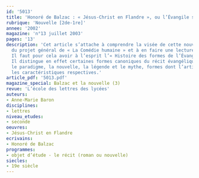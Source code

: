 ```yaml
---
id: '5013'
title: 'Honoré de Balzac : « Jésus-Christ en Flandre », ou l’Évangile selon Honoré'
rubrique: 'Nouvelle [2de-1re]'
annee: '2002'
magazine: 'n°13 juillet 2003'
pages: '13'
description: 'Cet article s’attache à comprendre la visée de cette nouvelle à l’intérieur
  du projet général de « La Comédie humaine » et à en faire une lecture symbolique.
  Il faut pour cela avoir à l’esprit l’« Histoire des formes de l’Évangile », de Dibélius.
  Il distingue en effet certaines formes canoniques du récit évangélique telles que
  le paradigme, la nouvelle, la légende et le mythe, formes dont l’article étudie
  les caractéristiques respectives.'
article_pdf: '5013.pdf'
magazine_special: Balzac et la nouvelle (3)
revue: 'L’école des lettres des lycées'
auteurs:
- Anne-Marie Baron
disciplines:
- lettres
niveau_etudes:
- seconde
oeuvres:
- Jésus-Christ en Flandre
ecrivains:
- Honoré de Balzac
programmes:
- objet d’étude - le récit (roman ou nouvelle)
siecles:
- 19e siècle
---
```


